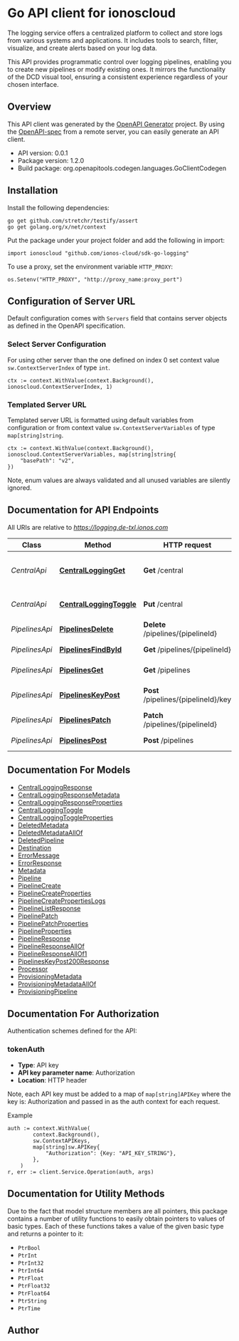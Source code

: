 # Go API client for ionoscloud

The logging service offers a centralized platform to collect and store logs from various systems and applications. It includes tools to search, filter, visualize, and create alerts based on your log data.

This API provides programmatic control over logging pipelines, enabling you to create new pipelines or modify existing ones. It mirrors the functionality of the DCD visual tool, ensuring a consistent experience regardless of your chosen interface.

## Overview
This API client was generated by the [OpenAPI Generator](https://openapi-generator.tech) project.  By using the [OpenAPI-spec](https://www.openapis.org/) from a remote server, you can easily generate an API client.

- API version: 0.0.1
- Package version: 1.2.0
- Build package: org.openapitools.codegen.languages.GoClientCodegen

## Installation

Install the following dependencies:

```shell
go get github.com/stretchr/testify/assert
go get golang.org/x/net/context
```

Put the package under your project folder and add the following in import:

```golang
import ionoscloud "github.com/ionos-cloud/sdk-go-logging"
```

To use a proxy, set the environment variable `HTTP_PROXY`:

```golang
os.Setenv("HTTP_PROXY", "http://proxy_name:proxy_port")
```

## Configuration of Server URL

Default configuration comes with `Servers` field that contains server objects as defined in the OpenAPI specification.

### Select Server Configuration

For using other server than the one defined on index 0 set context value `sw.ContextServerIndex` of type `int`.

```golang
ctx := context.WithValue(context.Background(), ionoscloud.ContextServerIndex, 1)
```

### Templated Server URL

Templated server URL is formatted using default variables from configuration or from context value `sw.ContextServerVariables` of type `map[string]string`.

```golang
ctx := context.WithValue(context.Background(), ionoscloud.ContextServerVariables, map[string]string{
	"basePath": "v2",
})
```

Note, enum values are always validated and all unused variables are silently ignored.

## Documentation for API Endpoints

All URIs are relative to *https://logging.de-txl.ionos.com*

Class | Method | HTTP request | Description
------------ | ------------- | ------------- | -------------
*CentralApi* | [**CentralLoggingGet**](docs/api/CentralApi.md#centralloggingget) | **Get** /central | Gets the central logging properties.
*CentralApi* | [**CentralLoggingToggle**](docs/api/CentralApi.md#centralloggingtoggle) | **Put** /central | Toggles the central logging.
*PipelinesApi* | [**PipelinesDelete**](docs/api/PipelinesApi.md#pipelinesdelete) | **Delete** /pipelines/{pipelineId} | Delete a pipeline
*PipelinesApi* | [**PipelinesFindById**](docs/api/PipelinesApi.md#pipelinesfindbyid) | **Get** /pipelines/{pipelineId} | Fetch a pipeline
*PipelinesApi* | [**PipelinesGet**](docs/api/PipelinesApi.md#pipelinesget) | **Get** /pipelines | List pipelines
*PipelinesApi* | [**PipelinesKeyPost**](docs/api/PipelinesApi.md#pipelineskeypost) | **Post** /pipelines/{pipelineId}/key | Renews the key of a Pipeline
*PipelinesApi* | [**PipelinesPatch**](docs/api/PipelinesApi.md#pipelinespatch) | **Patch** /pipelines/{pipelineId} | Patch a pipeline
*PipelinesApi* | [**PipelinesPost**](docs/api/PipelinesApi.md#pipelinespost) | **Post** /pipelines | Create a pipeline


## Documentation For Models

 - [CentralLoggingResponse](docs/models/CentralLoggingResponse.md)
 - [CentralLoggingResponseMetadata](docs/models/CentralLoggingResponseMetadata.md)
 - [CentralLoggingResponseProperties](docs/models/CentralLoggingResponseProperties.md)
 - [CentralLoggingToggle](docs/models/CentralLoggingToggle.md)
 - [CentralLoggingToggleProperties](docs/models/CentralLoggingToggleProperties.md)
 - [DeletedMetadata](docs/models/DeletedMetadata.md)
 - [DeletedMetadataAllOf](docs/models/DeletedMetadataAllOf.md)
 - [DeletedPipeline](docs/models/DeletedPipeline.md)
 - [Destination](docs/models/Destination.md)
 - [ErrorMessage](docs/models/ErrorMessage.md)
 - [ErrorResponse](docs/models/ErrorResponse.md)
 - [Metadata](docs/models/Metadata.md)
 - [Pipeline](docs/models/Pipeline.md)
 - [PipelineCreate](docs/models/PipelineCreate.md)
 - [PipelineCreateProperties](docs/models/PipelineCreateProperties.md)
 - [PipelineCreatePropertiesLogs](docs/models/PipelineCreatePropertiesLogs.md)
 - [PipelineListResponse](docs/models/PipelineListResponse.md)
 - [PipelinePatch](docs/models/PipelinePatch.md)
 - [PipelinePatchProperties](docs/models/PipelinePatchProperties.md)
 - [PipelineProperties](docs/models/PipelineProperties.md)
 - [PipelineResponse](docs/models/PipelineResponse.md)
 - [PipelineResponseAllOf](docs/models/PipelineResponseAllOf.md)
 - [PipelineResponseAllOf1](docs/models/PipelineResponseAllOf1.md)
 - [PipelinesKeyPost200Response](docs/models/PipelinesKeyPost200Response.md)
 - [Processor](docs/models/Processor.md)
 - [ProvisioningMetadata](docs/models/ProvisioningMetadata.md)
 - [ProvisioningMetadataAllOf](docs/models/ProvisioningMetadataAllOf.md)
 - [ProvisioningPipeline](docs/models/ProvisioningPipeline.md)


## Documentation For Authorization


Authentication schemes defined for the API:
### tokenAuth

- **Type**: API key
- **API key parameter name**: Authorization
- **Location**: HTTP header

Note, each API key must be added to a map of `map[string]APIKey` where the key is: Authorization and passed in as the auth context for each request.

Example

```golang
auth := context.WithValue(
		context.Background(),
		sw.ContextAPIKeys,
		map[string]sw.APIKey{
			"Authorization": {Key: "API_KEY_STRING"},
		},
	)
r, err := client.Service.Operation(auth, args)
```


## Documentation for Utility Methods

Due to the fact that model structure members are all pointers, this package contains
a number of utility functions to easily obtain pointers to values of basic types.
Each of these functions takes a value of the given basic type and returns a pointer to it:

* `PtrBool`
* `PtrInt`
* `PtrInt32`
* `PtrInt64`
* `PtrFloat`
* `PtrFloat32`
* `PtrFloat64`
* `PtrString`
* `PtrTime`

## Author



